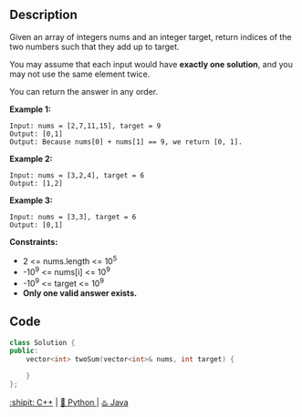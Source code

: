 ## Description

Given an array of integers nums and an integer target, return indices of the two numbers such that they add up to target.

You may assume that each input would have <strong>exactly one solution</strong>, and you may not use the same element twice.

You can return the answer in any order.


<strong>Example 1:</strong>
```
Input: nums = [2,7,11,15], target = 9
Output: [0,1]
Output: Because nums[0] + nums[1] == 9, we return [0, 1].
```

<strong>Example 2:</strong>
```
Input: nums = [3,2,4], target = 6
Output: [1,2]
```

<strong>Example 3:</strong>
```
Input: nums = [3,3], target = 6
Output: [0,1]
```

<strong>Constraints:</strong>

- 2 <= nums.length <= 10<sup>5</sup>
- -10<sup>9</sup> <= nums[i] <= 10<sup>9</sup>
- -10<sup>9</sup> <= target <= 10<sup>9</sup>
- <strong>Only one valid answer exists.</strong>


## Code
```cpp
class Solution {
public:
    vector<int> twoSum(vector<int>& nums, int target) {

    }
};
```

<div>
  <a href="https://github.com/Charmve/LeetCode4FLAG/tree/main/1.%20Two%20Sum/1_two-sum.cpp">:shipit: C++</a> | 
  <a href="https://github.com/Charmve/LeetCode4FLAG/tree/main/1.%20Two%20Sum/1_two-sum.py">🐍 Python </a> | 
  <a href="https://github.com/Charmve/LeetCode4FLAG/tree/main/1.%20Two%20Sum/1_two-sum.java">♨️ Java </a>
</div>
